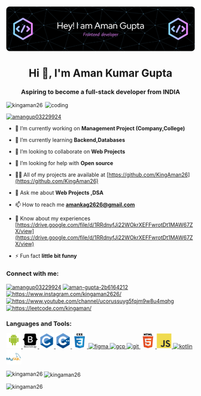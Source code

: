 ![logo](https://github.com/KingAman26/KingAman26/blob/main/amangithub-header-image%20.png)
<h1 align="center">Hi 👋, I'm Aman Kumar Gupta</h1>
<h3 align="center">Aspiring to become a full-stack developer from INDIA</h3>
<img align="right" alt="coding" width="400" src="https://cdn.dribbble.com/users/1162077/screenshots/3848914/programmer.gif">

<p align="left"> <img src="https://komarev.com/ghpvc/?username=kingaman26&label=Profile%20views&color=0e75b6&style=flat" alt="kingaman26" /> </p>

<p align="left"> <a href="https://twitter.com/amangup03229924" target="blank"><img src="https://img.shields.io/twitter/follow/amangup03229924?logo=twitter&style=for-the-badge" alt="amangup03229924" /></a> </p>

- 🔭 I’m currently working on **Management Project (Company,College)**

- 🌱 I’m currently learning **Backend,Databases**

- 👯 I’m looking to collaborate on **Web Projects**

- 🤝 I’m looking for help with **Open source**

- 👨‍💻 All of my projects are available at [https://github.com/KingAman26](https://github.com/KingAman26)

- 💬 Ask me about **Web Projects ,DSA**

- 📫 How to reach me **amankag2626@gmail.com**

- 📄 Know about my experiences [https://drive.google.com/file/d/1RRdnyfJi22WOkrXEFFwrotDt1MAW67ZX/view](https://drive.google.com/file/d/1RRdnyfJi22WOkrXEFFwrotDt1MAW67ZX/view)

- ⚡ Fun fact **little bit funny**

<h3 align="left">Connect with me:</h3>
<p align="left">
<a href="https://twitter.com/amangup03229924" target="blank"><img align="center" src="https://raw.githubusercontent.com/rahuldkjain/github-profile-readme-generator/master/src/images/icons/Social/twitter.svg" alt="amangup03229924" height="30" width="40" /></a>
<a href="https://linkedin.com/in/aman-gupta-2b6164212" target="blank"><img align="center" src="https://raw.githubusercontent.com/rahuldkjain/github-profile-readme-generator/master/src/images/icons/Social/linked-in-alt.svg" alt="aman-gupta-2b6164212" height="30" width="40" /></a>
<a href="https://instagram.com/https://www.instagram.com/kingaman2626/" target="blank"><img align="center" src="https://raw.githubusercontent.com/rahuldkjain/github-profile-readme-generator/master/src/images/icons/Social/instagram.svg" alt="https://www.instagram.com/kingaman2626/" height="30" width="40" /></a>
<a href="https://www.youtube.com/channel/UCORUssUyG5FqjM9W8U4mQHg" target="blank"><img align="center" src="https://raw.githubusercontent.com/rahuldkjain/github-profile-readme-generator/master/src/images/icons/Social/youtube.svg" alt="https://www.youtube.com/channel/ucorussuyg5fqjm9w8u4mqhg" height="30" width="40" /></a>
<a href="https://www.leetcode.com/https://leetcode.com/kingaman/" target="blank"><img align="center" src="https://raw.githubusercontent.com/rahuldkjain/github-profile-readme-generator/master/src/images/icons/Social/leet-code.svg" alt="https://leetcode.com/kingaman/" height="30" width="40" /></a>
</p>

<h3 align="left">Languages and Tools:</h3>
<p align="left"> <a href="https://developer.android.com" target="_blank" rel="noreferrer"> <img src="https://raw.githubusercontent.com/devicons/devicon/master/icons/android/android-original-wordmark.svg" alt="android" width="40" height="40"/> </a> <a href="https://getbootstrap.com" target="_blank" rel="noreferrer"> <img src="https://raw.githubusercontent.com/devicons/devicon/master/icons/bootstrap/bootstrap-plain-wordmark.svg" alt="bootstrap" width="40" height="40"/> </a> <a href="https://www.cprogramming.com/" target="_blank" rel="noreferrer"> <img src="https://raw.githubusercontent.com/devicons/devicon/master/icons/c/c-original.svg" alt="c" width="40" height="40"/> </a> <a href="https://www.w3schools.com/cpp/" target="_blank" rel="noreferrer"> <img src="https://raw.githubusercontent.com/devicons/devicon/master/icons/cplusplus/cplusplus-original.svg" alt="cplusplus" width="40" height="40"/> </a> <a href="https://www.w3schools.com/css/" target="_blank" rel="noreferrer"> <img src="https://raw.githubusercontent.com/devicons/devicon/master/icons/css3/css3-original-wordmark.svg" alt="css3" width="40" height="40"/> </a> <a href="https://www.figma.com/" target="_blank" rel="noreferrer"> <img src="https://www.vectorlogo.zone/logos/figma/figma-icon.svg" alt="figma" width="40" height="40"/> </a> <a href="https://cloud.google.com" target="_blank" rel="noreferrer"> <img src="https://www.vectorlogo.zone/logos/google_cloud/google_cloud-icon.svg" alt="gcp" width="40" height="40"/> </a> <a href="https://git-scm.com/" target="_blank" rel="noreferrer"> <img src="https://www.vectorlogo.zone/logos/git-scm/git-scm-icon.svg" alt="git" width="40" height="40"/> </a> <a href="https://www.w3.org/html/" target="_blank" rel="noreferrer"> <img src="https://raw.githubusercontent.com/devicons/devicon/master/icons/html5/html5-original-wordmark.svg" alt="html5" width="40" height="40"/> </a> <a href="https://developer.mozilla.org/en-US/docs/Web/JavaScript" target="_blank" rel="noreferrer"> <img src="https://raw.githubusercontent.com/devicons/devicon/master/icons/javascript/javascript-original.svg" alt="javascript" width="40" height="40"/> </a> <a href="https://kotlinlang.org" target="_blank" rel="noreferrer"> <img src="https://www.vectorlogo.zone/logos/kotlinlang/kotlinlang-icon.svg" alt="kotlin" width="40" height="40"/> </a> <a href="https://www.mysql.com/" target="_blank" rel="noreferrer"> <img src="https://raw.githubusercontent.com/devicons/devicon/master/icons/mysql/mysql-original-wordmark.svg" alt="mysql" width="40" height="40"/> </a> </p>

<p><img align="left" src="https://github-readme-stats.vercel.app/api/top-langs?username=kingaman26&show_icons=true&locale=en&layout=compact" alt="kingaman26" /></p>

<p>&nbsp;<img align="center" src="https://github-readme-stats.vercel.app/api?username=kingaman26&show_icons=true&locale=en" alt="kingaman26" /></p>

<p><img align="center" src="https://github-readme-streak-stats.herokuapp.com/?user=kingaman26&" alt="kingaman26" /></p>
